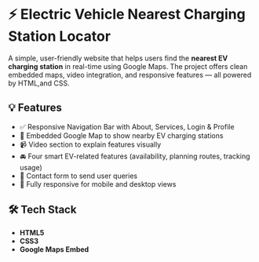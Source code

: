 # ⚡ Electric Vehicle Nearest Charging Station Locator

A simple, user-friendly website that helps users find the **nearest EV charging station** in real-time using Google Maps. The project offers clean  embedded maps, video integration, and responsive features — all powered by HTML,and CSS.


## 💡 Features

- ✅ Responsive Navigation Bar with About, Services, Login & Profile
- 📍 Embedded Google Map to show nearby EV charging stations
- 📹 Video section to explain features visually
- 🚘 Four smart EV-related features (availability, planning routes, tracking usage)
- 💬 Contact form to send user queries
- 📱 Fully responsive for mobile and desktop views


## 🛠️ Tech Stack

- **HTML5**
- **CSS3**
- **Google Maps Embed**












